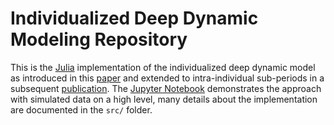 # Individualized Deep Dynamic Modeling Repository

This is the [Julia](https://julialang.org) implementation of the individualized deep dynamic model as introduced in this [paper](http://dx.doi.org/10.1038/s41598-022-11650-6) and extended to intra-individual sub-periods in a subsequent [publication](https://arxiv.org/abs/2202.07403). The [Jupyter Notebook](notebooks/subperiods.ipynb) demonstrates the approach with simulated data on a high level, many details about the implementation are documented in the `src/` folder.